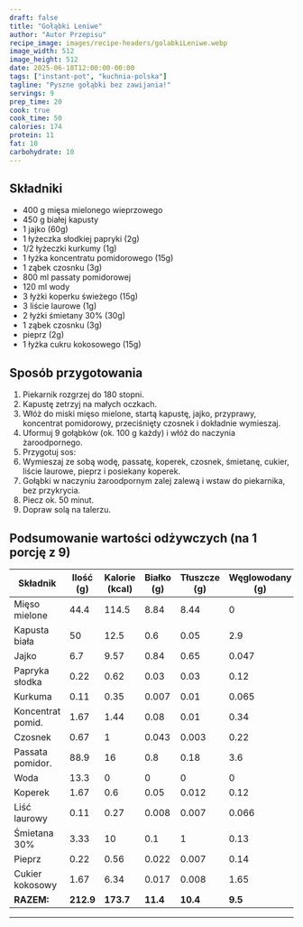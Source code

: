 ```yaml
---
draft: false
title: "Gołąbki Leniwe"
author: "Autor Przepisu"
recipe_image: images/recipe-headers/golabkiLeniwe.webp
image_width: 512
image_height: 512
date: 2025-06-18T12:00:00-00:00
tags: ["instant-pot", "kuchnia-polska"]
tagline: "Pyszne gołąbki bez zawijania!"
servings: 9
prep_time: 20
cook: true
cook_time: 50
calories: 174
protein: 11
fat: 10
carbohydrate: 10
---
```


## Składniki

- 400 g mięsa mielonego wieprzowego
- 450 g białej kapusty
- 1 jajko (60g)
- 1 łyżeczka słodkiej papryki (2g)
- 1/2 łyżeczki kurkumy (1g)
- 1 łyżka koncentratu pomidorowego (15g)
- 1 ząbek czosnku (3g)
- 800 ml passaty pomidorowej
- 120 ml wody
- 3 łyżki koperku świeżego (15g)
- 3 liście laurowe (1g)
- 2 łyżki śmietany 30% (30g)
- 1 ząbek czosnku (3g)
- pieprz (2g)
- 1 łyżka cukru kokosowego (15g)

## Sposób przygotowania
1. Piekarnik rozgrzej do 180 stopni.
2. Kapustę zetrzyj na małych oczkach.
3. Włóż do miski mięso mielone, startą kapustę, jajko, przyprawy, koncentrat pomidorowy, przeciśnięty czosnek i dokładnie wymieszaj.
4. Uformuj 9 gołąbków (ok. 100 g każdy) i włóż do naczynia żaroodpornego.
5. Przygotuj sos:
6. Wymieszaj ze sobą wodę, passatę, koperek, czosnek, śmietanę, cukier, liście laurowe, pieprz i posiekany koperek.
7. Gołąbki w naczyniu żaroodpornym zalej zalewą i wstaw do piekarnika, bez przykrycia.
8. Piecz ok. 50 minut.
9. Dopraw solą na talerzu.

## Podsumowanie wartości odżywczych (na 1 porcję z 9)

| Składnik         | Ilość (g) | Kalorie (kcal) | Białko (g) | Tłuszcze (g) | Węglowodany (g) |
|------------------|-----------|---------------|------------|--------------|-----------------|
| Mięso mielone    | 44.4      | 114.5         | 8.84       | 8.44         | 0               |
| Kapusta biała    | 50        | 12.5          | 0.6        | 0.05         | 2.9             |
| Jajko            | 6.7       | 9.57          | 0.84       | 0.65         | 0.047           |
| Papryka słodka   | 0.22      | 0.62          | 0.03       | 0.03         | 0.12            |
| Kurkuma          | 0.11      | 0.35          | 0.007      | 0.01         | 0.065           |
| Koncentrat pomid.| 1.67      | 1.44          | 0.08       | 0.01         | 0.34            |
| Czosnek          | 0.67      | 1             | 0.043      | 0.003        | 0.22            |
| Passata pomidor. | 88.9      | 16            | 0.8        | 0.18         | 3.6             |
| Woda             | 13.3      | 0             | 0          | 0            | 0               |
| Koperek          | 1.67      | 0.6           | 0.05       | 0.012        | 0.12            |
| Liść laurowy     | 0.11      | 0.27          | 0.008      | 0.007        | 0.066           |
| Śmietana 30%     | 3.33      | 10            | 0.1        | 1            | 0.13            |
| Pieprz           | 0.22      | 0.56          | 0.022      | 0.007        | 0.14            |
| Cukier kokosowy  | 1.67      | 6.34          | 0.017      | 0.008        | 1.65            |
| **RAZEM:**       | **212.9** | **173.7**     | **11.4**   | **10.4**     | **9.5**         |

---